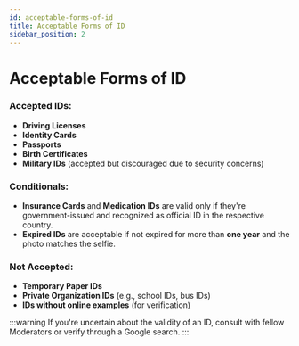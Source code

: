 ```yaml
---
id: acceptable-forms-of-id
title: Acceptable Forms of ID
sidebar_position: 2
---
```


# Acceptable Forms of ID

### Accepted IDs:

- **Driving Licenses**
- **Identity Cards**
- **Passports**
- **Birth Certificates**
- **Military IDs** (accepted but discouraged due to security concerns)

### Conditionals:

- **Insurance Cards** and **Medication IDs** are valid only if they're government-issued and recognized as official ID in the respective country.
- **Expired IDs** are acceptable if not expired for more than **one year** and the photo matches the selfie.

### Not Accepted:

- **Temporary Paper IDs**
- **Private Organization IDs** (e.g., school IDs, bus IDs)
- **IDs without online examples** (for verification)

:::warning
If you're uncertain about the validity of an ID, consult with fellow Moderators or verify through a Google search.
:::
